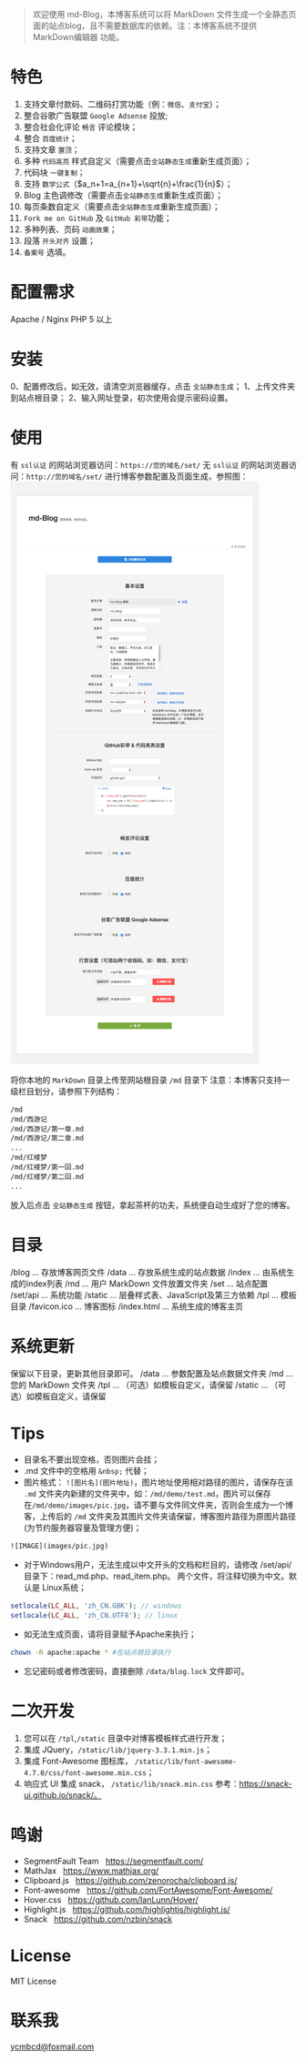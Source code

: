 > 欢迎使用 md-Blog，本博客系统可以将 MarkDown 文件生成一个全静态页面的站点blog，且不需要数据库的依赖。注：本博客系统不提供 MarkDown编辑器 功能。

# 特色

1. 支持文章付款码、二维码打赏功能（例：`微信`、`支付宝`）；
2. 整合谷歌广告联盟 `Google Adsense` 投放;
3. 整合社会化评论 `畅言` 评论模块；
4. 整合 `百度统计`；
5. 支持文章 `置顶`；
6. 多种 `代码高亮` 样式自定义（需要点击`全站静态生成`重新生成页面）；
7. 代码块 `一键复制`；
8. 支持 `数学公式`（$a_n+1=a_{n+1}+\sqrt{n}+\frac{1}{n}$）；
9. Blog 主色调修改（需要点击`全站静态生成`重新生成页面）；
10. 每页条数自定义（需要点击`全站静态生成`重新生成页面）；
11. `Fork me on GitHub` 及 `GitHub 彩带`功能；
12. 多种列表、页码 `动画效果`；
13. 段落 `开头对齐` 设置；
14. `备案号` 选填。

# 配置需求

Apache / Nginx
PHP 5 以上

# 安装

0、配置修改后，如无效，请清空浏览器缓存，点击 `全站静态生成`；
1、上传文件夹到站点根目录；
2、输入网址登录，初次使用会提示密码设置。

# 使用

有 `ssl认证` 的网站浏览器访问：`https://您的域名/set/`
无 `ssl认证` 的网站浏览器访问：`http://您的域名/set/`
进行博客参数配置及页面生成，参照图：
![IMAGE](resources/0.jpg)

将你本地的 `MarkDown` 目录上传至网站根目录 `/md` 目录下
注意：本博客只支持一级栏目划分，请参照下列结构：

```html
/md
/md/西游记
/md/西游记/第一章.md
/md/西游记/第二章.md
...
/md/红楼梦
/md/红楼梦/第一回.md
/md/红楼梦/第二回.md
...
```
放入后点击 `全站静态生成` 按钮，拿起茶杯的功夫，系统便自动生成好了您的博客。

# 目录

/blog ... 存放博客网页文件
/data ... 存放系统生成的站点数据
/index ... 由系统生成的index列表
/md ... 用户 MarkDown 文件放置文件夹
/set ... 站点配置
/set/api ... 系统功能
/static ... 层叠样式表、JavaScript及第三方依赖
/tpl ... 模板目录
/favicon.ico ... 博客图标
/index.html ... 系统生成的博客主页

# 系统更新

保留以下目录，更新其他目录即可。
/data ... 参数配置及站点数据文件夹
/md ... 您的 MarkDown 文件夹
/tpl ... （可选）如模板自定义，请保留
/static ... （可选）如模板自定义，请保留

# Tips

- 目录名不要出现空格，否则图片会挂；
- .md 文件中的空格用  `&nbsp;` 代替；
- 图片格式： `![图片名](图片地址)`，图片地址使用相对路径的图片，请保存在该 `.md` 文件夹内新建的文件夹中，如：`/md/demo/test.md`，图片可以保存在`/md/demo/images/pic.jpg`，请不要与文件同文件夹，否则会生成为一个博客，上传后的 `/md` 文件夹及其图片文件夹请保留，博客图片路径为原图片路径(为节约服务器容量及管理方便)；
```html
![IMAGE](images/pic.jpg)
```
- 对于Windows用户，无法生成以中文开头的文档和栏目的，请修改 /set/api/目录下：read_md.php、read_item.php。 两个文件，将注释切换为中文。默认是 Linux系统；
``` php
setlocale(LC_ALL, 'zh_CN.GBK'); // windows
setlocale(LC_ALL, 'zh_CN.UTF8'); // linux
```
- 如无法生成页面，请将目录赋予Apache来执行；
```bash
chown -R apache:apache * #在站点根目录执行
```
- 忘记密码或者修改密码，直接删除 `/data/blog.lock` 文件即可。

# 二次开发

1. 您可以在 `/tpl`,`/static` 目录中对博客模板样式进行开发；
2. 集成 JQuery，`/static/lib/jquery-3.3.1.min.js`；
3. 集成 Font-Awesome 图标库， `/static/lib/font-awesome-4.7.0/css/font-awesome.min.css`；
3. 响应式 UI 集成 snack， `/static/lib/snack.min.css` 参考：https://snack-ui.github.io/snack/。

# 鸣谢

* SegmentFault Team &nbsp; https://segmentfault.com/
* MathJax &nbsp; https://www.mathjax.org/
* Clipboard.js &nbsp; https://github.com/zenorocha/clipboard.js/
* Font-awesome &nbsp; https://github.com/FortAwesome/Font-Awesome/
* Hover.css &nbsp; https://github.com/IanLunn/Hover/
* Highlight.js &nbsp; https://github.com/highlightjs/highlight.js/
* Snack &nbsp; https://github.com/nzbin/snack

# License
MIT License

# 联系我
ycmbcd@foxmail.com

